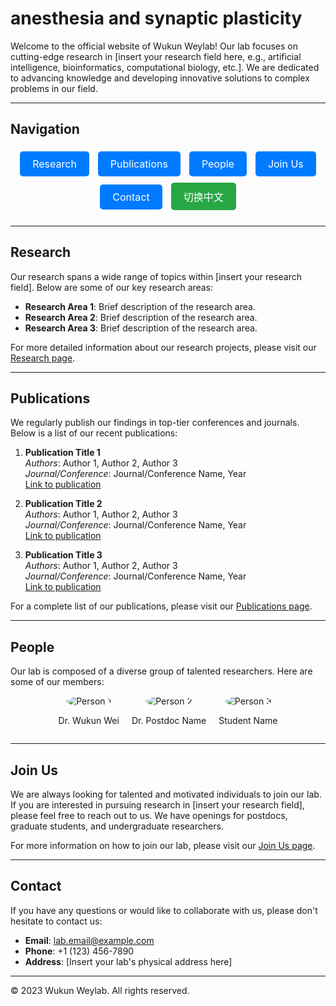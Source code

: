 # anesthesia and synaptic plasticity

Welcome to the official website of Wukun Weylab! Our lab focuses on cutting-edge research in [insert your research field here, e.g., artificial intelligence, bioinformatics, computational biology, etc.]. We are dedicated to advancing knowledge and developing innovative solutions to complex problems in our field.

---

## Navigation

<div style="text-align: center; margin-bottom: 20px;">
  <a href="#research" class="nav-button">Research</a>
  <a href="#publications" class="nav-button">Publications</a>
  <a href="#people" class="nav-button">People</a>
  <a href="#join-us" class="nav-button">Join Us</a>
  <a href="#contact" class="nav-button">Contact</a>
  <button id="language-toggle" class="nav-button" style="background-color: #28a745;">切换中文</button>
</div>

<style>
  .nav-button {
    margin: 5px;
    padding: 10px 20px;
    background-color: #007BFF;
    color: white;
    text-decoration: none;
    border-radius: 5px;
    font-size: 16px;
    transition: background-color 0.3s, transform 0.2s;
    display: inline-block;
    border: none;
    cursor: pointer;
  }
  .nav-button:hover {
    background-color: #0056b3;
    transform: scale(1.05);
  }
</style>

---

## Research <a id="research"></a>

Our research spans a wide range of topics within [insert your research field]. Below are some of our key research areas:

- **Research Area 1**: Brief description of the research area.
- **Research Area 2**: Brief description of the research area.
- **Research Area 3**: Brief description of the research area.

For more detailed information about our research projects, please visit our [Research page](research.md).

---

## Publications <a id="publications"></a>

We regularly publish our findings in top-tier conferences and journals. Below is a list of our recent publications:

1. **Publication Title 1**  
   *Authors*: Author 1, Author 2, Author 3  
   *Journal/Conference*: Journal/Conference Name, Year  
   [Link to publication](#)

2. **Publication Title 2**  
   *Authors*: Author 1, Author 2, Author 3  
   *Journal/Conference*: Journal/Conference Name, Year  
   [Link to publication](#)

3. **Publication Title 3**  
   *Authors*: Author 1, Author 2, Author 3  
   *Journal/Conference*: Journal/Conference Name, Year  
   [Link to publication](#)

For a complete list of our publications, please visit our [Publications page](publications.md).

---

## People <a id="people"></a>

Our lab is composed of a diverse group of talented researchers. Here are some of our members:

<div style="display: flex; flex-wrap: wrap; gap: 20px; justify-content: center;">
  <div style="text-align: center;">
    <img src="https://via.placeholder.com/150" alt="Person 1" style="border-radius: 50%;">
    <p>Dr. Wukun Wei</p>
  </div>
  <div style="text-align: center;">
    <img src="https://via.placeholder.com/150" alt="Person 2" style="border-radius: 50%;">
    <p>Dr. Postdoc Name</p>
  </div>
  <div style="text-align: center;">
    <img src="https://via.placeholder.com/150" alt="Person 3" style="border-radius: 50%;">
    <p>Student Name</p>
  </div>
</div>

---

## Join Us <a id="join-us"></a>

We are always looking for talented and motivated individuals to join our lab. If you are interested in pursuing research in [insert your research field], please feel free to reach out to us. We have openings for postdocs, graduate students, and undergraduate researchers.

For more information on how to join our lab, please visit our [Join Us page](joinus.md).

---

## Contact <a id="contact"></a>

If you have any questions or would like to collaborate with us, please don't hesitate to contact us:

- **Email**: lab.email@example.com
- **Phone**: +1 (123) 456-7890
- **Address**: [Insert your lab's physical address here]

---

© 2023 Wukun Weylab. All rights reserved.

<script>
  // Language toggle script
  const languageToggle = document.getElementById('language-toggle');
  const content = {
    en: {
      title: "Wukun Weylab",
      welcome: "Welcome to the official website of Wukun Weylab! Our lab focuses on cutting-edge research in [insert your research field here, e.g., artificial intelligence, bioinformatics, computational biology, etc.]. We are dedicated to advancing knowledge and developing innovative solutions to complex problems in our field.",
      research: "Research",
      researchText: "Our research spans a wide range of topics within [insert your research field]. Below are some of our key research areas:",
      publications: "Publications",
      people: "People",
      joinUs: "Join Us",
      joinUsText: "We are always looking for talented and motivated individuals to join our lab. If you are interested in pursuing research in [insert your research field], please feel free to reach out to us. We have openings for postdocs, graduate students, and undergraduate researchers.",
      contact: "Contact",
      toggleText: "切换中文"
    },
    zh: {
      title: "Wukun 实验室",
      welcome: "欢迎访问 Wukun 实验室的官方网站！我们实验室专注于 [插入研究领域，例如人工智能、生物信息学、计算生物学等] 的前沿研究。我们致力于推动知识进步，并开发创新解决方案以解决复杂问题。",
      research: "研究",
      researchText: "我们的研究涵盖了 [插入研究领域] 的广泛主题。以下是我们的一些主要研究领域：",
      publications: "出版物",
      people: "团队成员",
      joinUs: "加入我们",
      joinUsText: "我们一直在寻找有才华和积极性的研究人员加入我们的实验室。如果您对 [插入研究领域] 的研究感兴趣，请随时联系我们。我们招收博士后、研究生和本科生。",
      contact: "联系我们",
      toggleText: "Switch to English"
    }
  };

  let currentLanguage = 'en';

  languageToggle.addEventListener('click', () => {
    currentLanguage = currentLanguage === 'en' ? 'zh' : 'en';
    updateContent();
  });

  function updateContent() {
    document.querySelector('h1').textContent = content[currentLanguage].title;
    document.querySelector('p').textContent = content[currentLanguage].welcome;
    document.querySelector('a[href="#research"]').textContent = content[currentLanguage].research;
    document.querySelector('#research h2').textContent = content[currentLanguage].research;
    document.querySelector('#research p').textContent = content[currentLanguage].researchText;
    document.querySelector('a[href="#publications"]').textContent = content[currentLanguage].publications;
    document.querySelector('#publications h2').textContent = content[currentLanguage].publications;
    document.querySelector('a[href="#people"]').textContent = content[currentLanguage].people;
    document.querySelector('#people h2').textContent = content[currentLanguage].people;
    document.querySelector('a[href="#join-us"]').textContent = content[currentLanguage].joinUs;
    document.querySelector('#join-us h2').textContent = content[currentLanguage].joinUs;
    document.querySelector('#join-us p').textContent = content[currentLanguage].joinUsText;
    document.querySelector('a[href="#contact"]').textContent = content[currentLanguage].contact;
    document.querySelector('#contact h2').textContent = content[currentLanguage].contact;
    languageToggle.textContent = content[currentLanguage].toggleText;
  }
</script>
